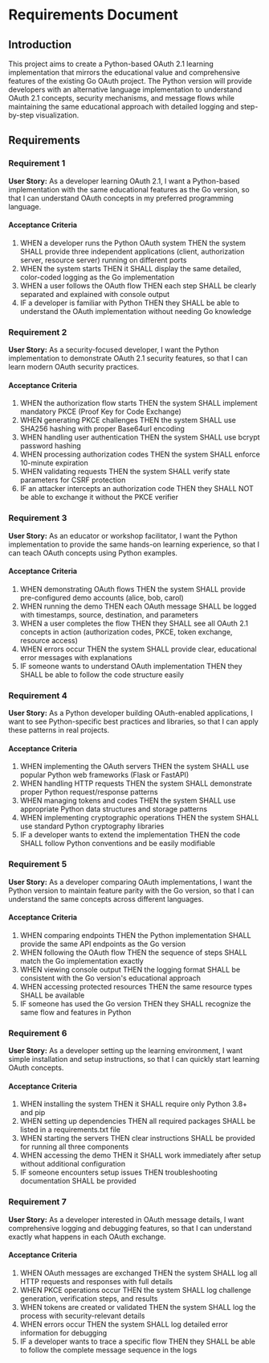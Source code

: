 # Requirements Document

## Introduction

This project aims to create a Python-based OAuth 2.1 learning implementation that mirrors the educational value and comprehensive features of the existing Go OAuth project. The Python version will provide developers with an alternative language implementation to understand OAuth 2.1 concepts, security mechanisms, and message flows while maintaining the same educational approach with detailed logging and step-by-step visualization.

## Requirements

### Requirement 1

**User Story:** As a developer learning OAuth 2.1, I want a Python-based implementation with the same educational features as the Go version, so that I can understand OAuth concepts in my preferred programming language.

#### Acceptance Criteria

1. WHEN a developer runs the Python OAuth system THEN the system SHALL provide three independent applications (client, authorization server, resource server) running on different ports
2. WHEN the system starts THEN it SHALL display the same detailed, color-coded logging as the Go implementation
3. WHEN a user follows the OAuth flow THEN each step SHALL be clearly separated and explained with console output
4. IF a developer is familiar with Python THEN they SHALL be able to understand the OAuth implementation without needing Go knowledge

### Requirement 2

**User Story:** As a security-focused developer, I want the Python implementation to demonstrate OAuth 2.1 security features, so that I can learn modern OAuth security practices.

#### Acceptance Criteria

1. WHEN the authorization flow starts THEN the system SHALL implement mandatory PKCE (Proof Key for Code Exchange)
2. WHEN generating PKCE challenges THEN the system SHALL use SHA256 hashing with proper Base64url encoding
3. WHEN handling user authentication THEN the system SHALL use bcrypt password hashing
4. WHEN processing authorization codes THEN the system SHALL enforce 10-minute expiration
5. WHEN validating requests THEN the system SHALL verify state parameters for CSRF protection
6. IF an attacker intercepts an authorization code THEN they SHALL NOT be able to exchange it without the PKCE verifier

### Requirement 3

**User Story:** As an educator or workshop facilitator, I want the Python implementation to provide the same hands-on learning experience, so that I can teach OAuth concepts using Python examples.

#### Acceptance Criteria

1. WHEN demonstrating OAuth flows THEN the system SHALL provide pre-configured demo accounts (alice, bob, carol)
2. WHEN running the demo THEN each OAuth message SHALL be logged with timestamps, source, destination, and parameters
3. WHEN a user completes the flow THEN they SHALL see all OAuth 2.1 concepts in action (authorization codes, PKCE, token exchange, resource access)
4. WHEN errors occur THEN the system SHALL provide clear, educational error messages with explanations
5. IF someone wants to understand OAuth implementation THEN they SHALL be able to follow the code structure easily

### Requirement 4

**User Story:** As a Python developer building OAuth-enabled applications, I want to see Python-specific best practices and libraries, so that I can apply these patterns in real projects.

#### Acceptance Criteria

1. WHEN implementing the OAuth servers THEN the system SHALL use popular Python web frameworks (Flask or FastAPI)
2. WHEN handling HTTP requests THEN the system SHALL demonstrate proper Python request/response patterns
3. WHEN managing tokens and codes THEN the system SHALL use appropriate Python data structures and storage patterns
4. WHEN implementing cryptographic operations THEN the system SHALL use standard Python cryptography libraries
5. IF a developer wants to extend the implementation THEN the code SHALL follow Python conventions and be easily modifiable

### Requirement 5

**User Story:** As a developer comparing OAuth implementations, I want the Python version to maintain feature parity with the Go version, so that I can understand the same concepts across different languages.

#### Acceptance Criteria

1. WHEN comparing endpoints THEN the Python implementation SHALL provide the same API endpoints as the Go version
2. WHEN following the OAuth flow THEN the sequence of steps SHALL match the Go implementation exactly
3. WHEN viewing console output THEN the logging format SHALL be consistent with the Go version's educational approach
4. WHEN accessing protected resources THEN the same resource types SHALL be available
5. IF someone has used the Go version THEN they SHALL recognize the same flow and features in Python

### Requirement 6

**User Story:** As a developer setting up the learning environment, I want simple installation and setup instructions, so that I can quickly start learning OAuth concepts.

#### Acceptance Criteria

1. WHEN installing the system THEN it SHALL require only Python 3.8+ and pip
2. WHEN setting up dependencies THEN all required packages SHALL be listed in a requirements.txt file
3. WHEN starting the servers THEN clear instructions SHALL be provided for running all three components
4. WHEN accessing the demo THEN it SHALL work immediately after setup without additional configuration
5. IF someone encounters setup issues THEN troubleshooting documentation SHALL be provided

### Requirement 7

**User Story:** As a developer interested in OAuth message details, I want comprehensive logging and debugging features, so that I can understand exactly what happens in each OAuth exchange.

#### Acceptance Criteria

1. WHEN OAuth messages are exchanged THEN the system SHALL log all HTTP requests and responses with full details
2. WHEN PKCE operations occur THEN the system SHALL log challenge generation, verification steps, and results
3. WHEN tokens are created or validated THEN the system SHALL log the process with security-relevant details
4. WHEN errors occur THEN the system SHALL log detailed error information for debugging
5. IF a developer wants to trace a specific flow THEN they SHALL be able to follow the complete message sequence in the logs
